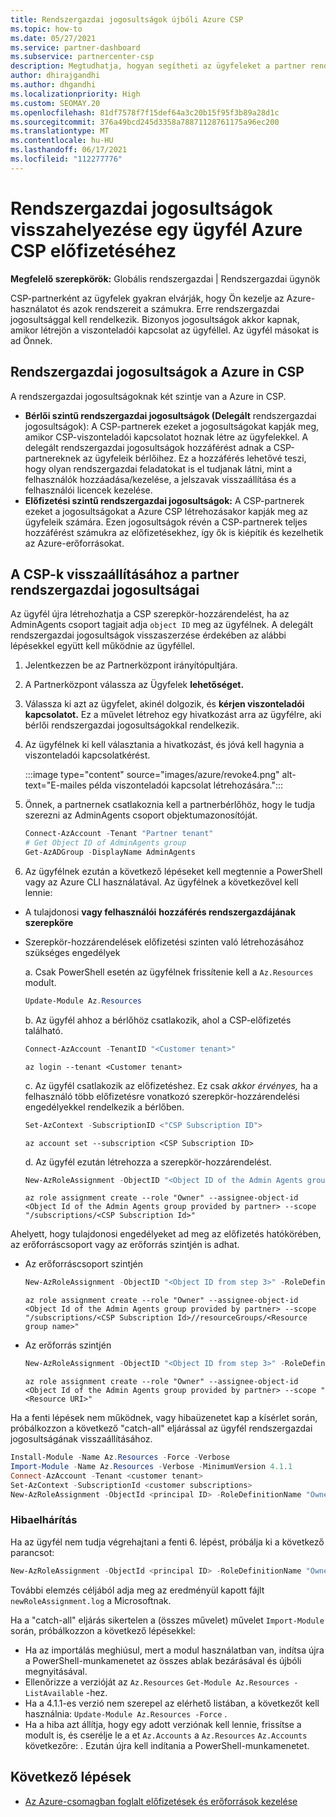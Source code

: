 ```yaml
---
title: Rendszergazdai jogosultságok újbóli Azure CSP
ms.topic: how-to
ms.date: 05/27/2021
ms.service: partner-dashboard
ms.subservice: partnercenter-csp
description: Megtudhatja, hogyan segítheti az ügyfeleket a partner rendszergazdai jogosultságai visszaállításában, hogy a partner segítséget tudjon kérni az ügyfelek Azure CSP kezeléséhez.
author: dhirajgandhi
ms.author: dhgandhi
ms.localizationpriority: High
ms.custom: SEOMAY.20
ms.openlocfilehash: 81df7578f7f15def64a3c20b15f95f3b89a28d1c
ms.sourcegitcommit: 376a49bcd245d3358a78871128761175a96ec200
ms.translationtype: MT
ms.contentlocale: hu-HU
ms.lasthandoff: 06/17/2021
ms.locfileid: "112277776"
---
```

# <a name="reinstate-admin-privileges-for-a-customers-azure-csp-subscriptions"></a>Rendszergazdai jogosultságok visszahelyezése egy ügyfél Azure CSP előfizetéséhez  

**Megfelelő szerepkörök:** Globális rendszergazdai | Rendszergazdai ügynök

CSP-partnerként az ügyfelek gyakran elvárják, hogy Ön kezelje az Azure-használatot és azok rendszereit a számukra. Erre rendszergazdai jogosultsággal kell rendelkezik. Bizonyos jogosultságok akkor kapnak, amikor létrejön a viszonteladói kapcsolat az ügyféllel. Az ügyfél másokat is ad Önnek.

## <a name="admin-privileges-for-azure-in-csp"></a>Rendszergazdai jogosultságok a Azure in CSP

A rendszergazdai jogosultságoknak két szintje van a Azure in CSP.

- **Bérlői szintű rendszergazdai jogosultságok (Delegált** rendszergazdai jogosultságok): A CSP-partnerek ezeket a jogosultságokat kapják meg, amikor CSP-viszonteladói kapcsolatot hoznak létre az ügyfelekkel. A delegált rendszergazdai jogosultságok hozzáférést adnak a CSP-partnereknek az ügyfeleik bérlőihez. Ez a hozzáférés lehetővé teszi, hogy olyan rendszergazdai feladatokat is el tudjanak látni, mint a felhasználók hozzáadása/kezelése, a jelszavak visszaállítása és a felhasználói licencek kezelése.
- **Előfizetési szintű rendszergazdai jogosultságok:** A CSP-partnerek ezeket a jogosultságokat a Azure CSP létrehozásakor kapják meg az ügyfeleik számára. Ezen jogosultságok révén a CSP-partnerek teljes hozzáférést számukra az előfizetésekhez, így ők is kiépítik és kezelhetik az Azure-erőforrásokat.

## <a name="reinstate-csp-a-partners-admin-privileges"></a>A CSP-k visszaállításához a partner rendszergazdai jogosultságai

Az ügyfél újra létrehozhatja a CSP szerepkör-hozzárendelést, ha az AdminAgents csoport tagjait adja `object ID` meg az ügyfélnek. A delegált rendszergazdai jogosultságok visszaszerzése érdekében az alábbi lépésekkel együtt kell működnie az ügyféllel.

1. Jelentkezzen be az Partnerközpont irányítópultjára.

2. A Partnerközpont válassza az Ügyfelek **lehetőséget.**

3. Válassza ki azt az ügyfelet, akinél dolgozik, és **kérjen viszonteladói kapcsolatot.** Ez a művelet létrehoz egy hivatkozást arra az ügyfélre, aki bérlői rendszergazdai jogosultságokkal rendelkezik.

4. Az ügyfélnek ki kell választania a hivatkozást, és jóvá kell hagynia a viszonteladói kapcsolatkérést.

   :::image type="content" source="images/azure/revoke4.png" alt-text="E-mailes példa viszonteladói kapcsolat létrehozására.":::

5. Önnek, a partnernek csatlakoznia kell a partnerbérlőhöz, hogy le tudja szerezni az AdminAgents csoport objektumazonosítóját.
  
   ```powershell
   Connect-AzAccount -Tenant "Partner tenant"
   # Get Object ID of AdminAgents group
   Get-AzADGroup -DisplayName AdminAgents
   ```

6. Az ügyfélnek ezután a következő lépéseket kell megtennie a PowerShell vagy az Azure CLI használatával. Az ügyfélnek a következővel kell lennie:

- A tulajdonosi **vagy felhasználói** **hozzáférés rendszergazdájának szerepköre** 
- Szerepkör-hozzárendelések előfizetési szinten való létrehozásához szükséges engedélyek

   a. Csak PowerShell esetén az ügyfélnek frissítenie kell a `Az.Resources` modult.
   ```powershell
   Update-Module Az.Resources
   ```

   b. Az ügyfél ahhoz a bérlőhöz csatlakozik, ahol a CSP-előfizetés található.
   ```powershell
   Connect-AzAccount -TenantID "<Customer tenant>"
   ```
   ```azurecli
   az login --tenant <Customer tenant>
   ```

   c. Az ügyfél csatlakozik az előfizetéshez. Ez csak *akkor érvényes,* ha a felhasználó több előfizetésre vonatkozó szerepkör-hozzárendelési engedélyekkel rendelkezik a bérlőben.

   ```powershell
   Set-AzContext -SubscriptionID <"CSP Subscription ID">
   ```
   ```azurecli
   az account set --subscription <CSP Subscription ID>
   ```

   d. Az ügyfél ezután létrehozza a szerepkör-hozzárendelést.
    
   ```powershell
   New-AzRoleAssignment -ObjectID "<Object ID of the Admin Agents group provided by partner>" -RoleDefinitionName "Owner" -Scope "/subscriptions/'<CSP subscription ID>'"
   ```
   ```azurecli
   az role assignment create --role "Owner" --assignee-object-id <Object Id of the Admin Agents group provided by partner> --scope "/subscriptions/<CSP Subscription Id>"
   ```

Ahelyett, hogy tulajdonosi engedélyeket ad meg az előfizetés hatókörében, az erőforráscsoport vagy az erőforrás szintjén is adhat. 

- Az erőforráscsoport szintjén

   ```powershell
   New-AzRoleAssignment -ObjectID "<Object ID from step 3>" -RoleDefinitionName Owner -Scope "/subscriptions/'SubscriptionID of CSP subscription'/resourceGroups/'Resource group name'"
   ```
   ```azurecli
   az role assignment create --role "Owner" --assignee-object-id <Object Id of the Admin Agents group provided by partner> --scope "/subscriptions/<CSP Subscription Id>//resourceGroups/<Resource group name>"
   ```

- Az erőforrás szintjén

   ```powershell
   New-AzRoleAssignment -ObjectID "<Object ID from step 3>" -RoleDefinitionName Owner -Scope "<Resource URI>"
   ```
   ```azurecli
   az role assignment create --role "Owner" --assignee-object-id <Object Id of the Admin Agents group provided by partner> --scope "<Resource URI>"
   ```

Ha a fenti lépések nem működnek, vagy hibaüzenetet kap a kísérlet során, próbálkozzon a következő "catch-all" eljárással az ügyfél rendszergazdai jogosultságának visszaállításához.

```powershell
Install-Module -Name Az.Resources -Force -Verbose
Import-Module -Name Az.Resources -Verbose -MinimumVersion 4.1.1
Connect-AzAccount -Tenant <customer tenant>
Set-AzContext -SubscriptionId <customer subscriptions>
New-AzRoleAssignment -ObjectId <principal ID> -RoleDefinitionName "Owner" -Scope "/subscriptions/<customer subscription>" -ObjectType "ForeignGroup"
```

### <a name="troubleshooting"></a>Hibaelhárítás

Ha az ügyfél nem tudja végrehajtani a fenti 6. lépést, próbálja ki a következő parancsot:

```powershell
New-AzRoleAssignment -ObjectId <principal ID> -RoleDefinitionName "Owner" -Scope "/subscriptions/<costumer subscription>" -ObjectType "ForeignGroup" -Debug > newRoleAssignment.log
```

További elemzés céljából adja meg az eredményül kapott fájlt `newRoleAssignment.log` a Microsoftnak.

Ha a "catch-all" eljárás sikertelen a (összes művelet) művelet `Import-Module` során, próbálkozzon a következő lépésekkel:
- Ha az importálás meghiúsul, mert a modul használatban van, indítsa újra a PowerShell-munkamenetet az összes ablak bezárásával és újbóli megnyitásával.
- Ellenőrizze a verzióját az `Az.Resources` `Get-Module Az.Resources -ListAvailable` -hez.
- Ha a 4.1.1-es verzió nem szerepel az elérhető listában, a következőt kell használnia: `Update-Module Az.Resources -Force` .
- Ha a hiba azt állítja, hogy egy adott verziónak kell lennie, frissítse a modult is, és cserélje le a et `Az.Accounts` a `Az.Resources` `Az.Accounts` következőre: . Ezután újra kell indítania a PowerShell-munkamenetet.


## <a name="next-steps"></a>Következő lépések

- [Az Azure-csomagban foglalt előfizetések és erőforrások kezelése](azure-plan-manage.md)
